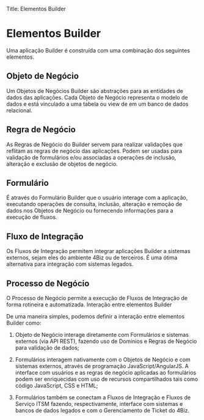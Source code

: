 Title: Elementos Builder

# Elementos Builder

Uma aplicação Builder é construída com uma combinação dos seguintes elementos.

## Objeto de Negócio

Um Objetos de Negócios Builder são abstrações para as entidades de dados das aplicações. Cada Objeto de Negócio representa o modelo de dados e está vinculado a uma tabela ou view de em um banco de dados relacional.

## Regra de Negócio

As Regras de Negócio do Builder servem para realizar validações que reflitam as regras de negócio das aplicações. Podem ser usadas para validação de formulários e/ou associadas a operações de inclusão, alteração e exclusão de objetos de negócio.

## Formulário

É através do Formulário Builder que o usuário interage com a aplicação, executando operações de consulta, inclusão, alteração e remoção de dados nos Objetos de Negócio ou fornecendo informações para a execução de fluxos.

## Fluxo de Integração

Os Fluxos de Integração permitem integrar aplicações Builder a sistemas externos, sejam eles do ambiente 4Biz ou de terceiros. É uma ótima alternativa para integração com sistemas legados.

## Processo de Negócio

O Processo de Negócio permite a execução de Fluxos de Integração de forma rotineira e automatizada.
Interação entre elementos Builder

 
De uma maneira simples, podemos definir a interação entre elementos Builder como:

1.	Objeto de Negócio interage diretamente com Formulários e sistemas externos (via API REST), fazendo uso de  Domínios e Regras de Negócio para validação de dados;

2.	Formulários interagem nativamente com o Objetos de Negócio e com sistemas externos, através de programação JavaScript/AngularJS.  A interface com usuários e as regras de negócio aplicadas ao formulários podem ser enriquecidas com uso de recursos compartilhados tais como código JavaScript, CSS e HTML;

3.	Formulários também se conectam a Fluxos de Integração e Fluxos de Serviço ITSM fazendo, respectivamente, interface com sistemas e bancos de dados legados e com o Gerenciamento de Ticket do 4Biz.
